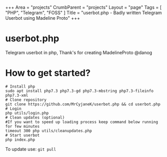 +++
Area = "projects"
CrumbParent = "projects"
Layout = "page"
Tags = [ "PHP", "Telegram", "FOSS" ]
Title = "userbot.php - Badly written Telegram Userbot using Madeline Proto"
+++

# userbot.php
Telegram userbot in php, Thank's for creating MadelineProto @danog

# How to get started?

```
# Install php
sudo apt install php7.3 php7.3-gd php7.3-mbstring php7.3-fileinfo php7.3-xml
# Clone repository
git clone https://github.com/MrCyjaneK/userbot.php && cd userbot.php
# Login
php utils/login.php
# Clean updates (optional)
#If you want to speed up loading process keep command below running for few minutes
timeout 300 php utils/cleanupdates.php
# Start userbot
php index.php
```

To update use: `git pull`

